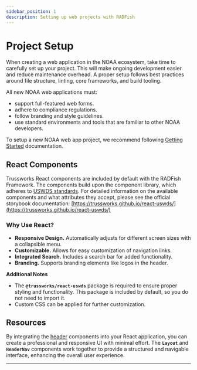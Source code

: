 ```yaml
---
sidebar_position: 1
description: Setting up web projects with RADFish
---
```


# Project Setup

When creating a web application in the NOAA ecosystem, take time to carefully set up your project. This will make ongoing development easier and reduce maintenance overhead. A proper setup follows best practices around file structure, linting, core frameworks, and build tooling. 

All new NOAA web applications must:

- support full-featured web forms. 
- adhere to compliance regulations.
- follow branding and style guidelines. 
- use standard environments and tools that are familiar to other NOAA developers.

To setup a new NOAA web app project, we recommend following [Getting Started](../getting-started) documentation.

## React Components

Trussworks React components are included by default with the RADFish Framework. The components build upon the component library, which adheres to [USWDS standards](https://designsystem.digital.gov/). For detailed information on the available components and what attributes they accept, please see the official storybook documentation: [https://trussworks.github.io/react-uswds/](https://trussworks.github.io/react-uswds/)

### Why Use React?

- **Responsive Design.** Automatically adjusts for different screen sizes with a collapsible menu.
- **Customizable.** Allows for easy customization of navigation links.
- **Integrated Search.** Includes a search bar for added functionality.
- **Branding.** Supports branding elements like logos in the header.

**Additional Notes**

- The **`@trussworks/react-uswds`** package is required to ensure proper styling and functionality. This package is included by default, so you do not need to import it. 
- Custom CSS can be applied for further customization.

## Resources

By integrating the [header](https://trussworks.github.io/react-uswds/?path=/docs/components-header--basic-header) components into your React application, you can create a professional and responsive UI with minimal effort. The **`Layout`** and **`HeaderNav`** components work together to provide a structured and navigable interface, enhancing the overall user experience.

---
